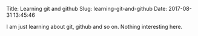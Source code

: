 Title: Learning git and github
Slug: learning-git-and-github
Date: 2017-08-31 13:45:46

I am just learning about git, github and so on. Nothing interesting here.
